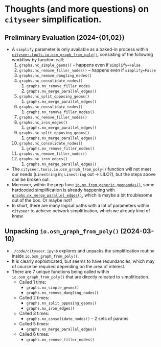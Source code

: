 # Thoughts (and more questions) on `cityseer` simplification.

## Preliminary Evaluation (2024-{01,02})

* A `simplify` parameter is only available as a baked-in process within [`cityseer.tools.io.osm_graph_from_poly()`](https://github.com/benchmark-urbanism/cityseer-api/blob/30c9e9bf9078b111a297e3aeab4034465444afee/pysrc/cityseer/tools/io.py#L218), consisting of the following workflow by function call:
    1. `graphs.nx_simple_geoms()` – happens even if `simplify=False`
    2. `graphs.nx_remove_filler_nodes()` – happens even if `simplify=False`
    3.  `graphs.nx_remove_dangling_nodes()`
    4.  `graphs.nx_consolidate_nodes()`
        1. `graphs.nx_remove_filler_nodes`
        1. `graphs.nx_merge_parallel_edges()`
    5.   `graphs.nx_split_opposing_geoms()`
         1.  `graphs.nx_merge_parallel_edges()`
    6.  `graphs.nx_consolidate_nodes()`
         1. `graphs.nx_remove_filler_nodes()` 
    7.  `graphs.nx_remove_filler_nodes()`
    8.  `graphs.nx_iron_edges()`
         1.  `graphs.nx_merge_parallel_edges()`
    9.  `graphs.nx_split_opposing_geoms()`
         1.  `graphs.nx_merge_parallel_edges()`
    10.  `graphs.nx_consolidate_nodes()`
         1. `graphs.nx_remove_filler_nodes()` 
    11.  `graphs.nx_remove_filler_nodes()`
    12.  `graphs.nx_iron_edges()`
         1. `graphs.nx_merge_parallel_edges()`
* The `cityseer.tools.io.osm_graph_from_poly()` function will not meet our needs (`Linestring` in; `Linestring` out -> LILO?), but the steps above can be broken out.
* Moreover, within the prep func [`io.nx_from_generic_geopandas()`](https://github.com/benchmark-urbanism/cityseer-api/blob/30c9e9bf9078b111a297e3aeab4034465444afee/pysrc/cityseer/tools/io.py#L1010C5-L1010C30), some hardcoded simplification is already happening with [`graphs.nx_merge_parallel_edges()`](https://github.com/benchmark-urbanism/cityseer-api/blob/30c9e9bf9078b111a297e3aeab4034465444afee/pysrc/cityseer/tools/io.py#L1057), which is maybe a bit troublesome out of the box. Or maybe not?
* In short, there are many logical paths with a lot of parameters within `cityseer` to achieve network simplification, which we already kind of knew.

## Unpacking `io.osm_graph_from_poly()` (2024-03-10)
* `./code/cityseer.ipynb` explores and unpacks the simplification routine inside `io.osm_graph_from_poly()`.
* It is clearly sophisticated, but seems to have redundancies, which may of course be required depending on the area of interest.
* There are 7 unique functions being called within `io.osm_graph_from_poly()` that are directly releated to simplification. 
  * Called 1 time:
    * `graphs.nx_simple_geoms()`
    * `graphs.nx_remove_dangling_nodes()`
  * Called 2 times:
    * `graphs.nx_split_opposing_geoms()`
    * `graphs.nx_iron_edges()`
  * Called 3 times:
    * `graphs.nx_consolidate_nodes()` – 2 sets of params
  * Called 5 times:
    * `graphs.nx_merge_parallel_edges()`
  * Called 6 times:
    * `graphs.nx_remove_filler_nodes()`
